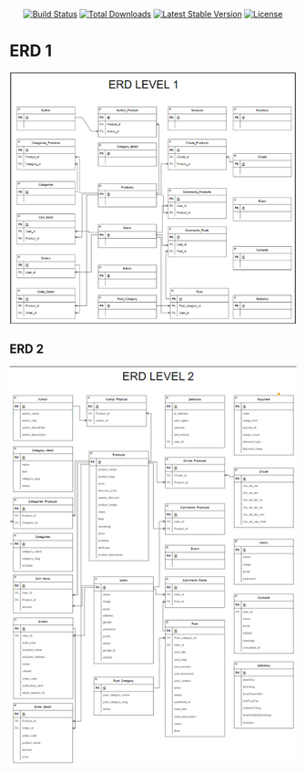 
<p align="center">
<a href="https://github.com/laravel/framework/actions"><img src="https://github.com/laravel/framework/workflows/tests/badge.svg" alt="Build Status"></a>
<a href="https://packagist.org/packages/laravel/framework"><img src="https://img.shields.io/packagist/dt/laravel/framework" alt="Total Downloads"></a>
<a href="https://packagist.org/packages/laravel/framework"><img src="https://img.shields.io/packagist/v/laravel/framework" alt="Latest Stable Version"></a>
<a href="https://packagist.org/packages/laravel/framework"><img src="https://img.shields.io/packagist/l/laravel/framework" alt="License"></a>
</p>
 
 <h1>ERD 1</h1>
<img style="font-size: 50px" src="https://github.com/ToriCrystal/DATN/blob/master/storage/upload/img/erd%201.png">


<h2>ERD 2</h2>
<img style="font-size: 50px" src="https://github.com/ToriCrystal/DATN/blob/master/storage/upload/img/erd%202.png">
